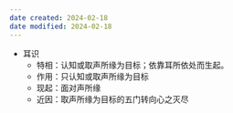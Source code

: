 ```yaml
---
date created: 2024-02-18
date modified: 2024-02-18
---
```

- 耳识
    - 特相：认知或取声所缘为目标；依靠耳所依处而生起。    
    - 作用：只认知或取声所缘为目标    
    - 现起：面对声所缘
    - 近因：取声所缘为目标的五门转向心之灭尽    
